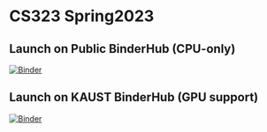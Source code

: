 # CS323 Spring2023

## Launch on Public BinderHub (CPU-only)

[![Binder](https://mybinder.org/badge_logo.svg)](https://mybinder.org/v2/gh/hammoudhasan/CS323_Spring2023/HEAD)

## Launch on KAUST BinderHub (GPU support)

[![Binder](https://ai-binder.kaust.edu.sa/badge_logo.svg)](https://ai-binder.kaust.edu.sa/v2/gh/hammoudhasan/CS323_Spring2023/HEAD)
